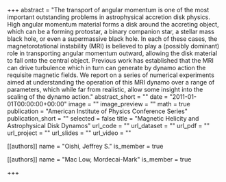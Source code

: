+++
abstract = "The transport of angular momentum is one of the most important outstanding problems in astrophysical accretion disk physics. High angular momentum material forms a disk around the accreting object, which can be a forming protostar, a binary companion star, a stellar mass black hole, or even a supermassive black hole. In each of these cases, the magnetorotational instability (MRI) is believed to play a (possibly dominant) role in transporting angular momentum outward, allowing the disk material to fall onto the central object. Previous work has established that the MRI can drive turbulence which in turn can generate by dynamo action the requisite magnetic fields. We report on a series of numerical experiments aimed at understanding the operation of this MRI dynamo over a range of parameters, which while far from realistic, allow some insight into the scaling of the dynamo action."
abstract_short = ""
date = "2011-01-01T00:00:00+00:00"
image = ""
image_preview = ""
math = true
publication = "American Institute of Physics Conference Series"
publication_short = ""
selected = false
title = "Magnetic Helicity and Astrophysical Disk Dynamos"
url_code = ""
url_dataset = ""
url_pdf = ""
url_project = ""
url_slides = ""
url_video = ""



[[authors]]
    name = "Oishi, Jeffrey S."
    is_member = true


[[authors]]
    name = "Mac Low, Mordecai-Mark"
    is_member = true

+++
 